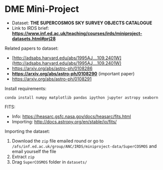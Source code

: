 # DME Mini-Project

- Dataset: **THE SUPERCOSMOS SKY SURVEY OBJECTS CATALOGUE**
- Link to IRDS brief: **https://www.inf.ed.ac.uk/teaching/courses/irds/miniproject-datasets.html#prj28**

Related papers to dataset:
- [http://adsabs.harvard.edu/abs/1995AJ....109.2401W](http://adsabs.harvard.edu/abs/1995AJ....109.2401W)
- https://arxiv.org/abs/astro-ph/0108286
- **https://arxiv.org/abs/astro-ph/0108290** (important paper)
- https://arxiv.org/abs/astro-ph/0108291

Install requirements:
```
conda install numpy matplotlib pandas ipython jupyter astropy seaborn
```

FITS:
- Info: https://heasarc.gsfc.nasa.gov/docs/heasarc/fits.html
- Importing: http://docs.astropy.org/en/stable/io/fits/

Importing the dataset:
1. Download the `zip` file emailed round or go to `/afs/inf.ed.ac.uk/group/ANC/IRDS/miniproject-data/SuperCOSMOS` and email yourself the file
2. Extract `zip`
3. Drag `SuperCOSMOS` folder in `datasets/`

